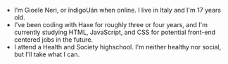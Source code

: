 - I’m Gioele Neri, or îndigoUán when online. I live in Italy and I'm 17 years old.
- I've been coding with Haxe for roughly three or four years, and I'm currently studying HTML, JavaScript, and CSS for potential front-end centered jobs in the future.
- I attend a Health and Society highschool. I'm neither healthy nor social, but I'll take what I can.

<!---
indigoUan/indigoUan is a ✨special✨ repository because its `README.md` (this file) appears on your GitHub profile.
You can click the Preview link to take a look at your changes.
--->
